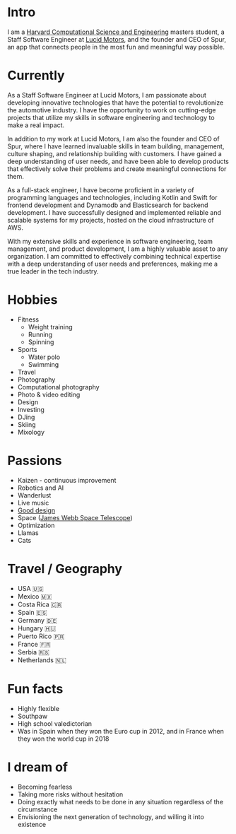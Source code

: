 
# Intro
I am a [Harvard Computational Science and Engineering](https://www.seas.harvard.edu/applied-computation/graduate-programs/masters-computational-science-and-engineering) masters student, a Staff Software Engineer at [Lucid Motors](https://www.lucidmotors.com/), and the founder and CEO of Spur, an app that connects people in the most fun and meaningful way possible.

# Currently
As a Staff Software Engineer at Lucid Motors, I am passionate about developing innovative technologies that have the potential to revolutionize the automotive industry. I have the opportunity to work on cutting-edge projects that utilize my skills in software engineering and technology to make a real impact.

In addition to my work at Lucid Motors, I am also the founder and CEO of Spur, where I have learned invaluable skills in team building, management, culture shaping, and relationship building with customers. I have gained a deep understanding of user needs, and have been able to develop products that effectively solve their problems and create meaningful connections for them.

As a full-stack engineer, I have become proficient in a variety of programming languages and technologies, including Kotlin and Swift for frontend development and Dynamodb and Elasticsearch for backend development. I have successfully designed and implemented reliable and scalable systems for my projects, hosted on the cloud infrastructure of AWS.

With my extensive skills and experience in software engineering, team management, and product development, I am a highly valuable asset to any organization. I am committed to effectively combining technical expertise with a deep understanding of user needs and preferences, making me a true leader in the tech industry.


<!-- # Some history -->
<!-- I grew up in Sunnyvale, CA -->

# Hobbies
- Fitness
    - Weight training
    - Running
    - Spinning
- Sports 
    - Water polo 
    - Swimming
- Travel
- Photography
- Computational photography
- Photo & video editing
- Design
- Investing
- DJing
- Skiing
- Mixology 
# Passions
- Kaizen - continuous improvement
- Robotics and AI
- Wanderlust
- Live music
- [Good design](/)
- Space ([James Webb Space Telescope](https://www.jwst.nasa.gov/))
- Optimization
- Llamas
- Cats

# Travel / Geography
- USA 🇺🇸
- Mexico 🇲🇽
- Costa Rica 🇨🇷
- Spain 🇪🇸
- Germany 🇩🇪
- Hungary 🇭🇺
- Puerto Rico 🇵🇷
- France 🇫🇷
- Serbia 🇷🇸
- Netherlands 🇳🇱

# Fun facts
- Highly flexible
- Southpaw
- High school valedictorian
- Was in Spain when they won the Euro cup in 2012, and in France when they won the world cup in 2018

# I dream of
- Becoming fearless
- Taking more risks without hesitation
- Doing exactly what needs to be done in any situation regardless of the circumstance
- Envisioning the next generation of technology, and willing it into existence